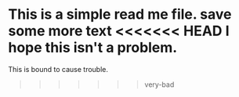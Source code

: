 This is a simple read me file.
save some more text
<<<<<<< HEAD
I hope this isn't a problem.
=======
This is bound to cause trouble.
>>>>>>> very-bad
